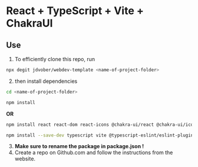 # React + TypeScript + Vite + ChakraUI


## Use

1. To efficiently clone this repo, run

```bash
npx degit jdvober/webdev-template <name-of-project-folder>
```

2. then install dependencies

```bash
cd <name-of-project-folder>
```

```bash
npm install
```

**OR**


```bash
npm install react react-dom react-icons @chakra-ui/react @chakra-ui/icons @emotion/react @emotion/styled framer-motion uuid zustand @react-oauth/google@latest axios
```

```bash
npm install --save-dev typescript vite @typescript-eslint/eslint-plugin @typescript-eslint/parser @types/react @types/react-dom eslint eslint-plugin-react-hooks eslint-plugin-react-refresh @types/jest @types/node @types/styled-components @types/uuid
```

3. **Make sure to rename the package in package.json !**
4. Create a repo on Github.com and follow the instructions from the website.

